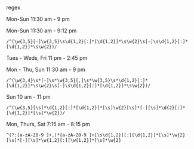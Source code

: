 regex 

Mon-Sun 11:30 am - 9 pm

Mon-Sun 11:30 am - 9:12 pm

```
/^(\w{3,5}[-]\w{3,5}\s\d{1,2}[:]*[\d{1,2}]*\s\w{2}\s[-]\s\d{1,2}[:]*[\d{1,2}]*\s\w{2})/
```


Tues - Weds, Fri 11 pm - 2:45 pm

Mon -  Thu,  Sun 11:30 am - 9 pm 

```
/^(\w{3,4}\s*[-]\s*\w{3,5}[,]\s*\w{3,5}\s*\d{1,2}[:]*[\d{1,2}]*\s\w{2}\s[-]\s\d{1,2}[:]*[\d{1,2}]*\s\w{2})/
```


Sun 10 am - 11 pm

```
/^(\w{3,5}[\s]*\d{1,2}[:]*[\d{1,2}]*[\s]\w{2}[\s]*[-][\s]*\d{2}[:]*[\d{1,2}]*[\s]*\w{2})/
```




Mon, Thurs, Sat 7:15 am - 8:15 pm

```
^(?:[a-zA-Z0-9 ]+,)*[a-zA-Z0-9 ]+[\s\d{1,2}][:][\d{1,2}]*[\s]*\w{2}[\s]*[-][\s]*\w{1,2}[:][\w{1,2}]*[\s]*\w{2}
```